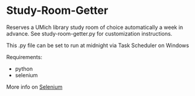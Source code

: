 # Study-Room-Getter
Reserves a UMich library study room of choice automatically a week in advance. 
See study-room-getter.py for customization instructions.

This .py file can be set to run at midnight via Task Scheduler on Windows

Requirements:
- python
- selenium

More info on [Selenium](https://www.selenium.dev/documentation/)

